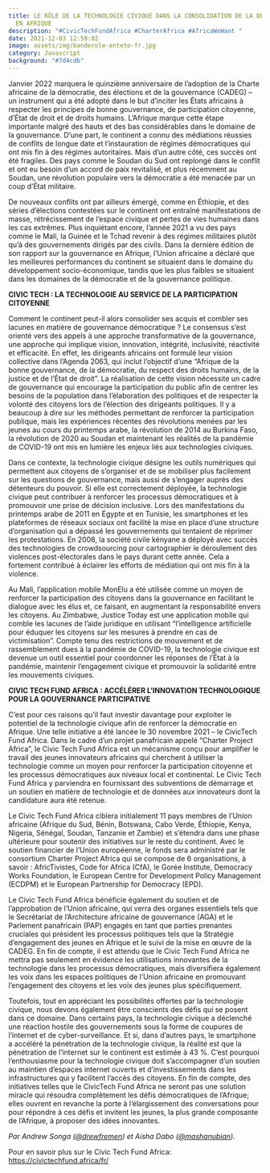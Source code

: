 ```yaml
---
title: LE RÔLE DE LA TECHNOLOGIE CIVIQUE DANS LA CONSOLIDATION DE LA DÉMOCRATIE
  EN AFRIQUE
description: "#CivicTechFundAfrica #CharterAfrica #AfricaWeWant "
date: 2021-12-03 12:59:02
image: assets/img/banderole-entete-fr.jpg
category: Javascript
background: "#7d4cdb"
---
```

Janvier 2022 marquera le quinzième anniversaire de l’adoption de la Charte africaine de la démocratie, des élections et de la gouvernance (CADEG) – un instrument qui a été adopté dans le but d’inciter les États africains à respecter les principes de bonne gouvernance, de participation citoyenne, d’État de droit et de droits humains. L’Afrique marque cette étape importante malgré des hauts et des bas considérables dans le domaine de la gouvernance. D’une part, le continent a connu des médiations réussies de conflits de longue date et l’instauration de régimes démocratiques qui ont mis fin à des régimes autoritaires. Mais d’un autre côté, ces succès ont été fragiles.  Des pays comme le Soudan du Sud ont replongé dans le conflit et ont eu besoin d’un accord de paix revitalisé, et plus récemment au Soudan, une révolution populaire vers la démocratie a été menacée par un coup d’État militaire.

De nouveaux conflits ont par ailleurs émergé, comme en Éthiopie, et des séries d’élections contestées sur le continent ont entraîné manifestations de masse, rétrécissement de l’espace civique et pertes de vies humaines dans les cas extrêmes. Plus inquiétant encore, l’année 2021 a vu des pays comme le Mali, la Guinée et le Tchad revenir à des régimes militaires plutôt qu’à des gouvernements dirigés par des civils. Dans la dernière édition de son rapport sur la gouvernance en Afrique, l’Union africaine a déclaré que les meilleures performances du continent se situaient dans le domaine du développement socio-économique, tandis que les plus faibles se situaient dans les domaines de la démocratie et de la gouvernance politique.

**CIVIC TECH : LA TECHNOLOGIE AU SERVICE DE LA PARTICIPATION CITOYENNE**


Comment le continent peut-il alors consolider ses acquis et combler ses lacunes en matière de gouvernance démocratique ? Le consensus s’est orienté vers des appels à une approche transformative de la gouvernance, une approche qui implique vision, innovation, intégrité, inclusivité, réactivité et efficacité. En effet, les dirigeants africains ont formulé leur vision collective dans l’Agenda 2063, qui inclut l’objectif d’une “Afrique de la bonne gouvernance, de la démocratie, du respect des droits humains, de la justice et de l’État de droit”. La réalisation de cette vision nécessite un cadre de gouvernance qui encourage la participation du public afin de centrer les besoins de la population dans l’élaboration des politiques et de respecter la volonté des citoyens lors de l’élection des dirigeants politiques. Il y a beaucoup à dire sur les méthodes permettant de renforcer la participation publique, mais les expériences récentes des révolutions menées par les jeunes au cours du printemps arabe, la révolution de 2014 au Burkina Faso, la révolution de 2020 au Soudan et maintenant les réalités de la pandémie de COVID-19 ont mis en lumière les enjeux liés aux technologies civiques.

Dans ce contexte, la technologie civique désigne les outils numériques qui permettent aux citoyens de s’organiser et de se mobiliser plus facilement sur les questions de gouvernance, mais aussi de s’engager auprès des détenteurs du pouvoir. Si elle est correctement déployée, la technologie civique peut contribuer à renforcer les processus démocratiques et à promouvoir une prise de décision inclusive. Lors des manifestations du printemps arabe de 2011 en Égypte et en Tunisie, les smartphones et les plateformes de réseaux sociaux ont facilité la mise en place d’une structure d’organisation qui a dépassé les gouvernements qui tentaient de réprimer les protestations. En 2008, la société civile kényane a déployé avec succès des technologies de crowdsourcing pour cartographier le déroulement des violences post-électorales dans le pays durant cette année. Cela a fortement contribué à éclairer les efforts de médiation qui ont mis fin à la violence.

Au Mali, l’application mobile MonElu a été utilisée comme un moyen de renforcer la participation des citoyens dans la gouvernance en facilitant le dialogue avec les élus et, ce faisant, en augmentant la responsabilité envers les citoyens. Au Zimbabwe, Justice Today est une application mobile qui comble les lacunes de l’aide juridique en utilisant “l’intelligence artificielle pour éduquer les citoyens sur les mesures à prendre en cas de victimisation”. Compte tenu des restrictions de mouvement et de rassemblement dues à la pandémie de COVID-19, la technologie civique est devenue un outil essentiel pour coordonner les réponses de l’État à la pandémie, maintenir l’engagement civique et promouvoir la solidarité entre les mouvements civiques.

**CIVIC TECH FUND AFRICA : ACCÉLÉRER L’INNOVATION TECHNOLOGIQUE POUR LA GOUVERNANCE PARTICIPATIVE**

C’est pour ces raisons qu’il faut investir davantage pour exploiter le potentiel de la technologie civique afin de renforcer la démocratie en Afrique. Une telle initiative a été lancée le 30 novembre 2021 – le CivicTech Fund Africa. Dans le cadre d’un projet panafricain appelé “Charter Project Africa”, le Civic Tech Fund Africa est un mécanisme conçu pour amplifier le travail des jeunes innovateurs africains qui cherchent à utiliser la technologie comme un moyen pour renforcer la participation citoyenne et les processus démocratiques aux niveaux local et continental. Le Civic Tech Fund Africa y parviendra en fournissant des subventions de démarrage et un soutien en matière de technologie et de données aux innovateurs dont la candidature aura été retenue.

Le Civic Tech Fund Africa ciblera initialement 11 pays membres de l’Union africaine (Afrique du Sud, Bénin, Botswana, Cabo Verde, Éthiopie, Kenya, Nigeria, Sénégal, Soudan, Tanzanie et Zambie) et s’étendra dans une phase ultérieure pour soutenir des initiatives sur le reste du continent. Avec le soutien financier de l’Union européenne, le fonds sera administré par le consortium Charter Project Africa qui se compose de 6 organisations, à savoir : AfricTivistes, Code for Africa (CfA), le Gorée Institute, Democracy Works Foundation, le European Centre for Development Policy Management (ECDPM) et le European Partnership for Democracy (EPD). 

Le Civic Tech Fund Africa bénéficie également du soutien et de l’approbation de l’Union africaine, qui verra des organes essentiels tels que le Secrétariat de l’Architecture africaine de gouvernance (AGA) et le Parlement panafricain (PAP) engagés en tant que parties prenantes cruciales qui président les processus politiques tels que la Stratégie d’engagement des jeunes en Afrique et le suivi de la mise en œuvre de la CADEG. En fin de compte, il est attendu que le Civic Tech Fund Africa ne mettra pas seulement en évidence les utilisations innovantes de la technologie dans les processus démocratiques, mais diversifiera également les voix dans les espaces politiques de l’Union africaine en promouvant l’engagement des citoyens et les voix des jeunes plus spécifiquement.

Toutefois, tout en appréciant les possibilités offertes par la technologie civique, nous devons également être conscients des défis qui se posent dans ce domaine. Dans certains pays, la technologie civique a déclenché une réaction hostile des gouvernements sous la forme de coupures de l’internet et de cyber-surveillance. Et si, dans d’autres pays, le smartphone a accéléré la pénétration de la technologie civique, la réalité est que la pénétration de l’internet sur le continent est estimée à 43 %. C’est pourquoi l’enthousiasme pour la technologie civique doit s’accompagner d’un soutien au maintien d’espaces internet ouverts et d’investissements dans les infrastructures qui y facilitent l’accès des citoyens. En fin de compte, des initiatives telles que le CivicTech Fund Africa ne seront pas une solution miracle qui résoudra complètement les défis démocratiques de l’Afrique; elles ouvrent en revanche la porte à l’élargissement des conversations pour pour répondre à ces défis et invitent les jeunes, la plus grande composante de l’Afrique, à proposer des idées innovantes.



<!--StartFragment-->

*Par Andrew Songa ([@drewfremen](https://twitter.com/drewfremen)) et Aisha Dabo ([@mashanubian](https://twitter.com/mashanubian)).*



<!--EndFragment-->



Pour en savoir plus sur le Civic Tech Fund Africa: https://civictechfund.africa/fr/
